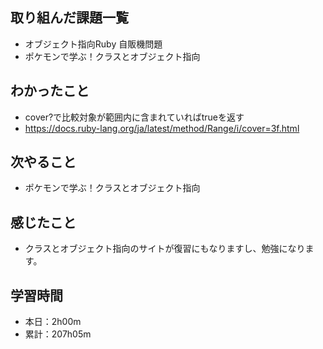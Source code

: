 ## 取り組んだ課題一覧
- オブジェクト指向Ruby 自販機問題
- ポケモンで学ぶ！クラスとオブジェクト指向
## わかったこと
- cover?で比較対象が範囲内に含まれていればtrueを返す
- https://docs.ruby-lang.org/ja/latest/method/Range/i/cover=3f.html
## 次やること
- ポケモンで学ぶ！クラスとオブジェクト指向
## 感じたこと
- クラスとオブジェクト指向のサイトが復習にもなりますし、勉強になります。
## 学習時間
- 本日：2h00m
- 累計：207h05m
